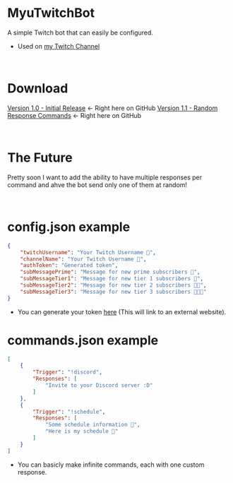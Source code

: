 # MyuTwitchBot
A simple Twitch bot that can easily be configured.

* Used on [my Twitch Channel](https://twitch.tv/subsilence_myu)

<br>

# Download
[Version 1.0 - Initial Release](https://github.com/mutedev/MyuTwitchBot/releases/tag/1.0) <- Right here on GitHub
[Version 1.1 - Random Response Commands](https://github.com/mutedev/MyuTwitchBot/releases/tag/1.1) <- Right here on GitHub

<br>

# The Future
Pretty soon I want to add the ability to have multiple responses per command and ahve the bot send only one of them at random!

<br>

# config.json example
```json
{
    "twitchUsername": "Your Twitch Username 💜",
    "channelName": "Your Twitch Username 💜",
    "authToken": "Generated token",
    "subMessagePrime": "Message for new prime subscribers 🧡",
    "subMessageTier1": "Message for new tier 1 subscribers 💜",
    "subMessageTier2": "Message for new tier 2 subscribers 💜💜",
    "subMessageTier3": "Message for new tier 3 subscribers 💜💜💜"
}
```
* You can generate your token [here](https://twitchapps.com/tmi/) (This will link to an external website).

# commands.json example
```json
[
    {
        "Trigger": "!discord",
        "Responses": [ 
            "Invite to your Discord server :D"   
        ]
    },
    {
        "Trigger": "!schedule",
        "Responses": [ 
            "Some schedule information 📅",
            "Here is my schedule 📅"   
        ]
    }
]
```
* You can basicly make infinite commands, each with one custom response.


